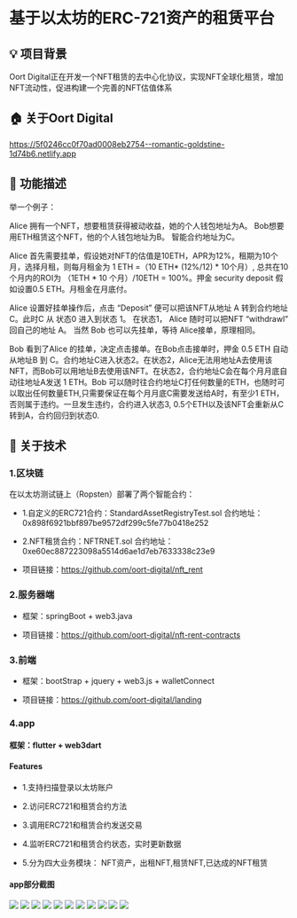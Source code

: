 # 基于以太坊的ERC-721资产的租赁平台

## 💡 项目背景
Oort Digital正在开发一个NFT租赁的去中心化协议，实现NFT全球化租赁，增加NFT流动性，促进构建一个完善的NFT估值体系



## 🏠 关于Oort Digital
https://5f0246cc0f70ad0008eb2754--romantic-goldstine-1d74b6.netlify.app



## 🏹 功能描述
举一个例子：

Alice 拥有一个NFT，想要租赁获得被动收益，她的个人钱包地址为A。
Bob想要用ETH租赁这个NFT，他的个人钱包地址为B。
智能合约地址为C。

Alice 首先需要挂单，假设她对NFT的估值是10ETH，APR为12%，租期为10个月，选择月租，则每月租金为 1 ETH =（10 ETH* (12%/12) * 10个月）, 总共在10个月内的ROI为 （1ETH * 10 个月）/10ETH = 100%。押金 security deposit 假如设置0.5 ETH。月租金在月底付。

Alice 设置好挂单操作后，点击 “Deposit” 便可以把该NFT从地址 A 转到合约地址 C。此时C 从 状态0 进入到状态 1。 在状态1， Alice 随时可以把NFT “withdrawl” 回自己的地址 A。 当然 Bob 也可以先挂单，等待 Alice接单，原理相同。

Bob 看到了Alice 的挂单，决定点击接单。在Bob点击接单时，押金 0.5 ETH 自动从地址B 到 C。合约地址C进入状态2。在状态2，Alice无法用地址A去使用该NFT，而Bob可以用地址B去使用该NFT。在状态2，合约地址C会在每个月月底自动往地址A发送 1 ETH。Bob 可以随时往合约地址C打任何数量的ETH，也随时可以取出任何数量ETH,只需要保证在每个月月底C需要发送给A时，有至少1 ETH，否则属于违约。一旦发生违约，合约进入状态3,  0.5个ETH以及该NFT会重新从C转到A，合约回归到状态0.




## 🧩 关于技术
### 1.区块链
在以太坊测试链上（Ropsten）部署了两个智能合约：
- 1.自定义的ERC721合约：StandardAssetRegistryTest.sol
合约地址：0x898f6921bbf897be9572df299c5fe77b0418e252

- 2.NFT租赁合约：NFTRNET.sol
合约地址：0xe60ec887223098a5514d6ae1d7eb7633338c23e9

- 项目链接：https://github.com/oort-digital/nft_rent

  

### 2.服务器端
- 框架：springBoot + web3.java

- 项目链接：https://github.com/oort-digital/nft-rent-contracts

  

### 3.前端
- 框架：bootStrap + jquery + web3.js + walletConnect

- 项目链接：https://github.com/oort-digital/landing

  

### 4.app
#### 框架：flutter + web3dart
#### Features
- 1.支持扫描登录以太坊账户

- 2.访问ERC721和租赁合约方法

- 3.调用ERC721和租赁合约发送交易

- 4.监听ERC721和租赁合约状态，实时更新数据

- 5.分为四大业务模块：
    NFT资产，出租NFT,租赁NFT,已达成的NFT租赁
    
    

#### app部分截图
![](https://github.com/15088518315/flutter_nft_rent/blob/master/screenshorts/app.jpg)
![](https://github.com/15088518315/flutter_nft_rent/blob/master/screenshorts/login.jpg)
![](https://github.com/15088518315/flutter_nft_rent/blob/master/screenshorts/logined.jpg)
![](https://github.com/15088518315/flutter_nft_rent/blob/master/screenshorts/nft.jpg)
![](https://github.com/15088518315/flutter_nft_rent/blob/master/screenshorts/lessor_list.jpg)
![](https://github.com/15088518315/flutter_nft_rent/blob/master/screenshorts/lessor_order.jpg)
![](https://github.com/15088518315/flutter_nft_rent/blob/master/screenshorts/active_contract.jpg)
![](https://github.com/15088518315/flutter_nft_rent/blob/master/screenshorts/active_contract_detail.jpg)
![](https://github.com/15088518315/flutter_nft_rent/blob/master/screenshorts/about_us.jpg)
![](https://github.com/15088518315/flutter_nft_rent/blob/master/screenshorts/crypto_kitty.jpg)
![](https://github.com/15088518315/flutter_nft_rent/blob/master/screenshorts/land.jpg)
